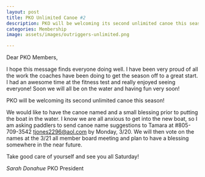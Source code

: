 ```yaml
---
layout: post
title: PKO Unlimited Canoe #2
description: PKO will be welcoming its second unlimited canoe this season!  
categories: Membership
image: assets/images/outriggers-unlimited.png

---
```

Dear PKO Members,

I hope this message finds everyone doing well.  I have been very proud of all the work the coaches have been doing to get the season off to a great start.  I had an awesome time at the fitness test and really enjoyed seeing everyone! Soon we will all be on the water and having fun very soon!

PKO will be welcoming its second unlimited canoe this season!  

We would like to have the canoe named and a small blessing prior to putting the boat in the water.  I know we are all anxious to get into the new boat, so I am asking paddlers to send canoe name suggestions to Tamara at #805-709-3542 tjones2296@aol.com by Monday, 3/20. We will then vote on the names at the 3/21 all member board meeting and plan to have a blessing somewhere in the near future.

Take good care of yourself and see you all Saturday!

*Sarah Donahue*
PKO President